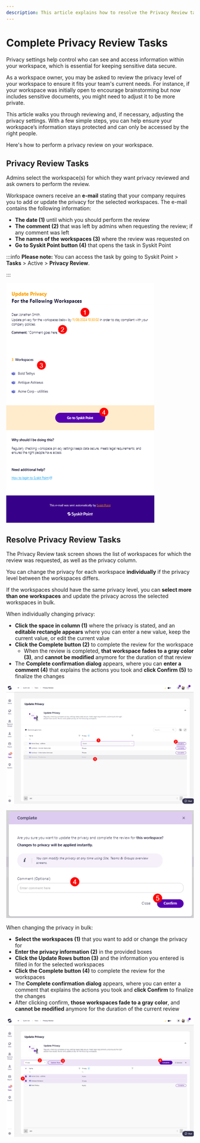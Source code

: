 ```yaml
---
description: This article explains how to resolve the Privacy Review task. 
---
```


# Complete Privacy Review Tasks

Privacy settings help control who can see and access information within your workspace, which is essential for keeping sensitive data secure. 

As a workspace owner, you may be asked to review the privacy level of your workspace to ensure it fits your team's current needs. For instance, if your workspace was initially open to encourage brainstorming but now includes sensitive documents, you might need to adjust it to be more private.

This article walks you through reviewing and, if necessary, adjusting the privacy settings. With a few simple steps, you can help ensure your workspace’s information stays protected and can only be accessed by the right people.

Here's how to perform a privacy review on your workspace.

## Privacy Review Tasks 

Admins select the workspace(s) for which they want privacy reviewed and ask owners to perform the review. 

Workspace owners receive an **e-mail** stating that your company requires you to add or update the privacy for the selected workspaces. The e-mail contains the following information: 

* **The date (1)** until which you should perform the review
* **The comment (2)** that was left by admins when requesting the review; if any comment was left
* **The names of the workspaces (3)** where the review was requested on
* **Go to Syskit Point button (4)** that opens the task in Syskit Point

:::info
**Please note:** You can access the task by going to Syskit Point > **Tasks** > Active > **Privacy Review**. 

:::

![Resolve Privacy Review - E-mail](../../../static/img/resolve-privacy-review-email.png)


## Resolve Privacy Review Tasks 

The Privacy Review task screen shows the list of workspaces for which the review was requested, as well as the privacy column. 

You can change the privacy for each workspace **individually** if the privacy level between the workspaces differs.

If the workspaces should have the same privacy level, you can **select more than one workspaces** and update the privacy across the selected workspaces in bulk. 

When individually changing privacy: 

* **Click the space in column (1)** where the privacy is stated, and an **editable rectangle appears** where you can enter a new value, keep the current value, or edit the current value
* **Click the Complete button (2)** to complete the review for the workspace
    * When the review is completed, **that workspace fades to a gray color (3)**, and **cannot be modified** anymore for the duration of that review
* The **Complete confirmation dialog** appears, where you can **enter a comment (4)** that explains the actions you took and **click Confirm (5)** to finalize the changes


![Resolve Privacy Review - Task](../../../static/img/resolve-privacy-review-task.png)

![Resolve Privacy Review - Complete Task](../../../static/img/resolve-privacy-review-task-complete.png)

When changing the privacy in bulk: 

* **Select the workspaces (1)** that you want to add or change the privacy for
* **Enter the privacy information (2)** in the provided boxes
* **Click the Update Rows button (3)** and the information you entered is filled in for the selected workspaces
* **Click the Complete button (4)** to complete the review for the workspaces
* The **Complete confirmation dialog** appears, where you can enter a comment that explains the actions you took and **click Confirm** to finalize the changes
* After clicking confirm, **those workspaces fade to a gray color**, and **cannot be modified** anymore for the duration of the current review

![Resolve Privacy Review - Bulk Changes](../../../static/img/resolve-privacy-review-bulk.png)